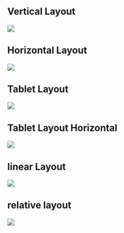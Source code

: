 ## Vertical Layout
![](app/src/main/res/drawable/vertical_layout.gif)
## Horizontal Layout
![](app/src/main/res/drawable/horizontal_layout.gif)
## Tablet Layout
![](app/src/main/res/drawable/tablet_layout.gif)
## Tablet Layout Horizontal
![](app/src/main/res/drawable/tablet_horizontal.gif)
## linear Layout
![](app/src/main/res/drawable/linear_layout.gif)
## relative layout
![](app/src/main/res/drawable/relative_layout.gif)

